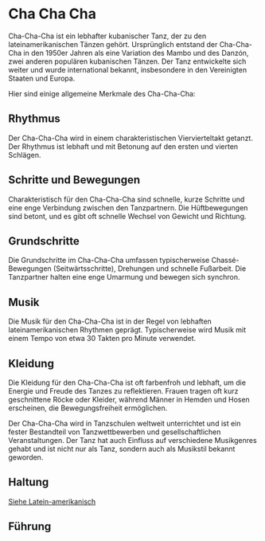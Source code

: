 # Cha Cha Cha

Cha-Cha-Cha ist ein lebhafter kubanischer Tanz, der zu den lateinamerikanischen Tänzen gehört. Ursprünglich entstand der Cha-Cha-Cha in den 1950er Jahren als eine Variation des Mambo und des Danzón, zwei anderen populären kubanischen Tänzen. Der Tanz entwickelte sich weiter und wurde international bekannt, insbesondere in den Vereinigten Staaten und Europa.

Hier sind einige allgemeine Merkmale des Cha-Cha-Cha:

## Rhythmus

Der Cha-Cha-Cha wird in einem charakteristischen Viervierteltakt getanzt. Der Rhythmus ist lebhaft und mit Betonung auf den ersten und vierten Schlägen.

## Schritte und Bewegungen

Charakteristisch für den Cha-Cha-Cha sind schnelle, kurze Schritte und eine enge Verbindung zwischen den Tanzpartnern. Die Hüftbewegungen sind betont, und es gibt oft schnelle Wechsel von Gewicht und Richtung.

## Grundschritte

Die Grundschritte im Cha-Cha-Cha umfassen typischerweise Chassé-Bewegungen (Seitwärtsschritte), Drehungen und schnelle Fußarbeit. Die Tanzpartner halten eine enge Umarmung und bewegen sich synchron.

## Musik

Die Musik für den Cha-Cha-Cha ist in der Regel von lebhaften lateinamerikanischen Rhythmen geprägt. Typischerweise wird Musik mit einem Tempo von etwa 30 Takten pro Minute verwendet.

## Kleidung

Die Kleidung für den Cha-Cha-Cha ist oft farbenfroh und lebhaft, um die Energie und Freude des Tanzes zu reflektieren. Frauen tragen oft kurz geschnittene Röcke oder Kleider, während Männer in Hemden und Hosen erscheinen, die Bewegungsfreiheit ermöglichen.

Der Cha-Cha-Cha wird in Tanzschulen weltweit unterrichtet und ist ein fester Bestandteil von Tanzwettbewerben und gesellschaftlichen Veranstaltungen. Der Tanz hat auch Einfluss auf verschiedene Musikgenres gehabt und ist nicht nur als Tanz, sondern auch als Musikstil bekannt geworden.

## Haltung

[Siehe Latein-amerikanisch](../index.md#haltung)

## Führung
